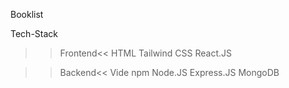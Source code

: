 Booklist

Tech-Stack

>>Frontend<<
HTML
Tailwind CSS
React.JS

>>Backend<<
Vide
npm
Node.JS
Express.JS
MongoDB

